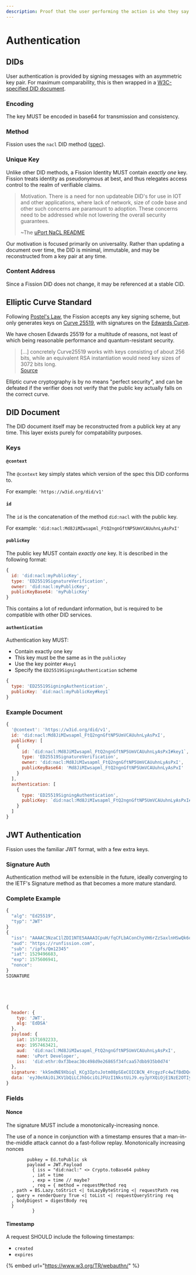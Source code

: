 ```yaml
---
description: Proof that the user performing the action is who they say they are
---
```


# Authentication

## DIDs

User authentication is provided by signing messages with an asymmetric key pair. For maximum comparability, this is then wrapped in a [W3C-specified DID document](https://www.w3.org/TR/did-core/).

### Encoding

The key MUST be encoded in base64 for transmission and consistency.

### Method

Fission uses the `nacl` DID method \([spec](https://github.com/uport-project/nacl-did)\).

### Unique Key

Unlike other DID methods, a Fission Identity MUST contain _exactly one_ key. Fission treats identity as pseudonymous at best, and thus relegates access control to the realm of verifiable claims.

> Motivation. There is a need for non updateable DID's for use in IOT and other applications, where lack of network, size of code base and other such concerns are paramount to adoption. These concerns need to be addressed while not lowering the overall security guarantees.
>
> ~The [uPort NaCL README](https://github.com/uport-project/nacl-did)

Our motivation is focused primarily on universality. Rather than updating a document over time, the DID is minimal, immutable, and may be reconstructed from a key pair at any time.

### Content Address

Since a Fission DID does not change, it may be referenced at a stable CID.

## Elliptic Curve Standard

Following [Postel's Law](https://lawsofux.com/postels-law), the Fission accepts any key signing scheme, but only generates keys on [Curve 25519](https://cr.yp.to/ecdh.html), with signatures on the [Edwards Curve](http://cr.yp.to/newelliptic/newelliptic.html).

We have chosen Edwards 25519 for a multitude of reasons, not least of which being reasonable performance and quantum-resistant security.

> \[...\] concretely Curve25519 works with keys consisting of about 256 bits, while an equivalent RSA instantiation would need key sizes of 3072 bits long.  
> [Source](https://www.esat.kuleuven.be/cosic/elliptic-curves-are-quantum-dead-long-live-elliptic-curves/)

Elliptic curve cryptography is by no means "perfect security", and can be defeated if the verifier does not verify that the public key actually falls on the correct curve.

## DID Document

The DID document itself may be reconstructed from a publick key at any time. This layer exists purely for compatability purposes.

### Keys

#### `@context`

The `@context` key simply states which version of the spec this DID conforms to.

For example: `'https://w3id.org/did/v1'`

#### `id`

The `id` is the concatenation of the method `did:nacl` with the public key.

For example: `'did:nacl:Md8JiMIwsapml_FtQ2ngnGftNP5UmVCAUuhnLyAsPxI'`

#### `publicKey`

The public key MUST contain _exactly one_ key. It is described in the following format:

```javascript
{
  id: 'did:nacl:myPublicKey',
  type: 'ED25519SignatureVerification',
  owner: 'did:nacl:myPublicKey',
  publicKeyBase64: 'myPublicKey'
}
```

This contains a lot of redundant information, but is required to be compatible with other DID services.

#### `authentication`

Authentication key MUST:

* Contain exactly one key
* This key must be the same as in the `publicKey`
* Use the key pointer `#key1` 
* Specify the `ED25519SigningAuthentication` scheme

```javascript
{
  type: 'ED25519SigningAuthentication',
  publicKey: `did:nacl:myPublicKey#key1`
}
```

### Example Document

```javascript
{
  '@context': 'https://w3id.org/did/v1',
  id: 'did:nacl:Md8JiMIwsapml_FtQ2ngnGftNP5UmVCAUuhnLyAsPxI',
  publicKey: [
    {
      id: `did:nacl:Md8JiMIwsapml_FtQ2ngnGftNP5UmVCAUuhnLyAsPxI#key1`,
      type: 'ED25519SignatureVerification',
      owner: 'did:nacl:Md8JiMIwsapml_FtQ2ngnGftNP5UmVCAUuhnLyAsPxI',
      publicKeyBase64: 'Md8JiMIwsapml_FtQ2ngnGftNP5UmVCAUuhnLyAsPxI'
    }
  ],
  authentication: [
    {
      type: 'ED25519SigningAuthentication',
      publicKey: `did:nacl:Md8JiMIwsapml_FtQ2ngnGftNP5UmVCAUuhnLyAsPxI#key1`
    }
  ]
}
```

## JWT Authentication

Fission uses the familiar JWT format, with a few extra keys.

### Signature Auth

Authentication method will be extensible in the future, ideally converging to the IETF's Signature method as that becomes a more mature standard. 

### Complete Example

```javascript
{
  "alg": "Ed25519",
  "typ": "JWT"
}
{ 
  "iss": "AAAAC3NzaC1lZDI1NTE5AAAAICpuH/fqCFLbAConChyVH6rZzSaxlnHSwQk6qvtPsf5E",
  "aud": "https://runfission.com",
  "sub": "/ipfs/Qm12345"
  "iat": 1529496683,
  "exp": 1575606941,
  "nonce": 
}
SIGNATURE





{
  header: { 
    typ: 'JWT',
    alg: 'EdDSA'
  },
  payload: {
    iat: 1571692233,
    exp: 1957463421,
    aud:  'did:nacl:Md8JiMIwsapml_FtQ2ngnGftNP5UmVCAUuhnLyAsPxI',
    name: 'uPort Developer',
    iss:  'did:ethr:0xf3beac30c498d9e26865f34fcaa57dbb935b0d74'
  },
  signature: 'kkSmdNE9Xbiql_KCg3IptuJotm08pSEeCOICBCN_4YcgyzFc4wIfBdDQcz76eE-z7xUR3IBb6-r-lRfSJcHMiAA',
  data: 'eyJ0eXAiOiJKV1bQiLCJhbGciOiJFUzI1NkstUiJ9.eyJpYXQiOjE1NzE2OTIyMzMsImV4cCI6MTk1NzQ2MzQyMSwiYXVkIjoiZGlkOmV0aHI6MHhmM2JlYWMzMGM0OThkOWUyNjg2NWYzNGZjYWE1N2RiYjkzNWIwZDc0IiwibmFtZSI6InVQb3J0IERldmVsb3BlciIsImlzcyI6ImRpZDpldGhyOjB4ZjNiZWFjMzBjNDk4ZDllMjY4NjVmMzRmY2FhNTdkYmI5MzViMGQ3NCJ9'
}
```

### Fields

#### Nonce

The signature MUST include a monotonically-increasing nonce.

The use of a nonce in conjunction with a timestamp ensures that a man-in-the-middle attack cannot do a fast-follow replay. Monotonically increasing nonces 

```text
        pubkey = Ed.toPublic sk
        payload = JWT.Payload
          { iss = "did:nacl:" <> Crypto.toBase64 pubkey
          , iat = time
          , exp = time // maybe?
          , req = { method = requestMethod req
  , path = BS.Lazy.toStrict <| toLazyByteString <| requestPath req
  , query = renderQuery True <| toList <| requestQueryString req
  , bodyDigest = digestBody req
  }
          } 
```

#### Timestamp

A request SHOULD include the following timestamps:

* `created`
* `expires`

{% embed url="https://www.w3.org/TR/webauthn/" %}



